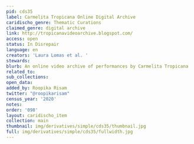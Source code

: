 ```yaml
---
pid: cds35
label: Carmelita Tropicana Online Digital Archive
caridischo_genre: Thematic Curations
claimed_genre: digital archive
link: http://tropicanavideoarchive.blogspot.com/
access: open
status: In Disrepair
language: en
creators: 'Laura Lomas et al. '
stewards:
blurb: An online video archive of performances by Carmelita Tropicana
related_to:
sub_collections:
open_data:
added_by: Roopika Risam
twitter: "@roopikarisam"
census_year: '2020'
notes:
order: '098'
layout: caridischo_item
collection: main
thumbnail: img/derivatives/simple/cds35/thumbnail.jpg
full: img/derivatives/simple/cds35/fullwidth.jpg
---
```

